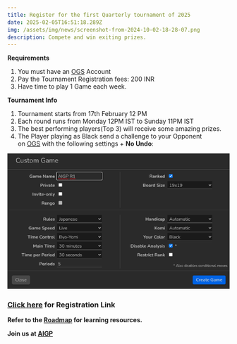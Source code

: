 ```yaml
---
title: Register for the first Quarterly tournament of 2025
date: 2025-02-05T16:51:18.289Z
img: /assets/img/news/screenshot-from-2024-10-02-18-28-07.png
description: Compete and win exiting prizes.
---
```

**R﻿equirements**

1. Y﻿ou must have an [OGS](https://online-go.com) Account
2. P﻿ay the Tournament Registration fees: 200 INR
3. H﻿ave time to play 1 Game each week.

**T﻿ournament Info**

1. T﻿ournament starts from 17th February 12 PM
2. Each round runs from Monday 12PM IST to Sunday 11PM IST
3. The best performing players(Top 3) will receive some amazing prizes.
4. The Player playing as Black send a challenge to your Opponent on [OGS](https://online-go.com/) with the following settings + **No Undo**:

![Game settings](/assets/img/news/screenshot-from-2025-02-05-22-11-00.png "dhdfhjhbk")

### [Click here](https://forms.gle/XujUxqAgBUbNoxQHA) for Registration Link

**Refer to the [Roadmap](https://weiqi.soumyak4.in/) for learning resources.**

**Join us at [AIGP](https://aigp.org.in/)**